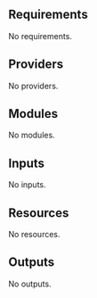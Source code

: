 <!-- BEGIN_AUTOMATED_TF_DOCS_BLOCK -->
## Requirements

No requirements.

## Providers

No providers.

## Modules

No modules.

## Inputs

No inputs.

## Resources

No resources.

## Outputs

No outputs.
<!-- END_AUTOMATED_TF_DOCS_BLOCK -->